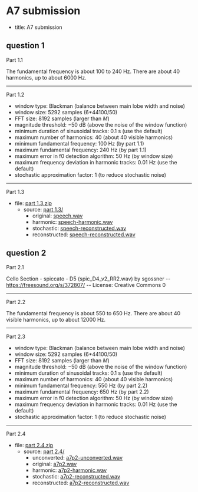 # A7 submission

- title: A7 submission

## question 1

Part 1.1

The fundamental frequency is about 100 to 240 Hz. There are about 40 harmonics, up to about 6000 Hz.

---

Part 1.2

- window type: Blackman \(balance between main lobe width and noise\)
- window size: 5292 samples \(6\*44100/50\)
- FFT size: 8192 samples \(larger than _M_\)
- magnitude threshold: −50 dB \(above the noise of the window function\)
- minimum duration of sinusoidal tracks: 0.1 s \(use the default\)
- maximum number of harmonics: 40 \(about 40 visible harmonics\)
- minimum fundamental frequency: 100 Hz \(by part 1.1\)
- maximum fundamental frequency: 240 Hz \(by part 1.1\)
- maximum error in f0 detection algorithm: 50 Hz \(by window size\)
- maximum frequency deviation in harmonic tracks: 0.01 Hz \(use the default\)
- stochastic approximation factor: 1 \(to reduce stochastic noise\)

---

Part 1.3

- file: [part 1.3.zip](part%201.3.zip)
  - source: [part 1.3/](part%201.3/)
    - original: [speech.wav](part%201.3/speech.wav)
    - harmonic: [speech-harmonic.wav](part%201.3/speech-harmonic.wav)
    - stochastic: [speech-reconstructed.wav](part%201.3/speech-reconstructed.wav)
    - reconstructed: [speech-reconstructed.wav](part%201.3/speech-reconstructed.wav)

## question 2

Part 2.1

Cello Section - spiccato - D5 \(spic_D4_v2_RR2.wav\) by sgossner -- <https://freesound.org/s/372807/> -- License: Creative Commons 0

---

Part 2.2

The fundamental frequency is about 550 to 650 Hz. There are about 40 visible harmonics, up to about 12000 Hz.

---

Part 2.3

- window type: Blackman \(balance between main lobe width and noise\)
- window size: 5292 samples \(6\*44100/50\)
- FFT size: 8192 samples \(larger than _M_\)
- magnitude threshold: −50 dB \(above the noise of the window function\)
- minimum duration of sinusoidal tracks: 0.1 s \(use the default\)
- maximum number of harmonics: 40 \(about 40 visible harmonics\)
- minimum fundamental frequency: 550 Hz \(by part 2.2\)
- maximum fundamental frequency: 650 Hz \(by part 2.2\)
- maximum error in f0 detection algorithm: 50 Hz \(by window size\)
- maximum frequency deviation in harmonic tracks: 0.01 Hz \(use the default\)
- stochastic approximation factor: 1 \(to reduce stochastic noise\)

---

Part 2.4

- file: [part 2.4.zip](part%202.4.zip)
  - source: [part 2.4/](part%202.4/)
    - unconverted: [a7p2-unconverted.wav](part%202.4/a7p2-unconverted.wav)
    - original: [a7p2.wav](part%202.4/a7p2.wav)
    - harmonic: [a7p2-harmonic.wav](part%202.4/a7p2-harmonic.wav)
    - stochastic: [a7p2-reconstructed.wav](part%202.4/a7p2-reconstructed.wav)
    - reconstructed: [a7p2-reconstructed.wav](part%202.4/a7p2-reconstructed.wav)
